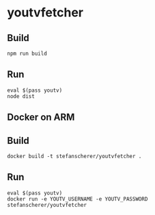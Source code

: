 # youtvfetcher

## Build

```
npm run build
```

## Run

```
eval $(pass youtv)
node dist
```

## Docker on ARM

## Build

```
docker build -t stefanscherer/youtvfetcher .
```

## Run

```
eval $(pass youtv)
docker run -e YOUTV_USERNAME -e YOUTV_PASSWORD stefanscherer/youtvfetcher
```

